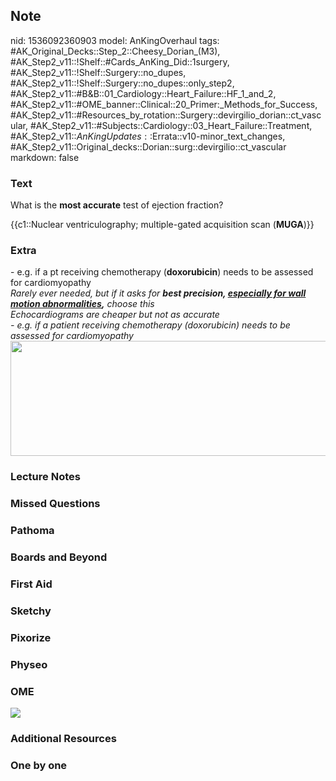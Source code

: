 ## Note
nid: 1536092360903
model: AnKingOverhaul
tags: #AK_Original_Decks::Step_2::Cheesy_Dorian_(M3), #AK_Step2_v11::!Shelf::#Cards_AnKing_Did::1surgery, #AK_Step2_v11::!Shelf::Surgery::no_dupes, #AK_Step2_v11::!Shelf::Surgery::no_dupes::only_step2, #AK_Step2_v11::#B&B::01_Cardiology::Heart_Failure::HF_1_and_2, #AK_Step2_v11::#OME_banner::Clinical::20_Primer:_Methods_for_Success, #AK_Step2_v11::#Resources_by_rotation::Surgery::devirgilio_dorian::ct_vascular, #AK_Step2_v11::#Subjects::Cardiology::03_Heart_Failure::Treatment, #AK_Step2_v11::$AnKingUpdates::$Errata::v10-minor_text_changes, #AK_Step2_v11::Original_decks::Dorian::surg::devirgilio::ct_vascular
markdown: false

### Text
What is the <b>most accurate</b> test of ejection fraction?
<div>
  {{c1::Nuclear ventriculography; multiple-gated acquisition scan
  (<b>MUGA</b>)}}
</div>

### Extra
<div>
  - e.g. if a pt receiving chemotherapy (<b>doxorubicin</b>) needs
  to be assessed for cardiomyopathy
</div>
<div>
  <div>
    <i>Rarely ever needed, but if it asks for <b>best precision,
    <u>especially for wall motion abnormalities</u>,</b> choose
    this</i>
  </div>
  <div>
    <i>Echocardiograms are cheaper but not as accurate</i>
  </div>
  <div>
    <i>- e.g. if a patient receiving chemotherapy (doxorubicin)
    needs to be assessed for cardiomyopathy</i>
  </div>
  <div>
    <div>
      <i><img src="paste-1893964613419009.jpg" class="" style=
      "height: 184px; width: 532px;"></i>
    </div>
  </div>
</div>

### Lecture Notes


### Missed Questions


### Pathoma


### Boards and Beyond


### First Aid


### Sketchy


### Pixorize


### Physeo


### OME
<div class="ome-widget">
  <a href="https://onlinemeded.org/spa/surgery?ref=anki"><img src=
  "_OME_AnkiFlashcards_Topic_6.png"></a>
</div>

### Additional Resources


### One by one

